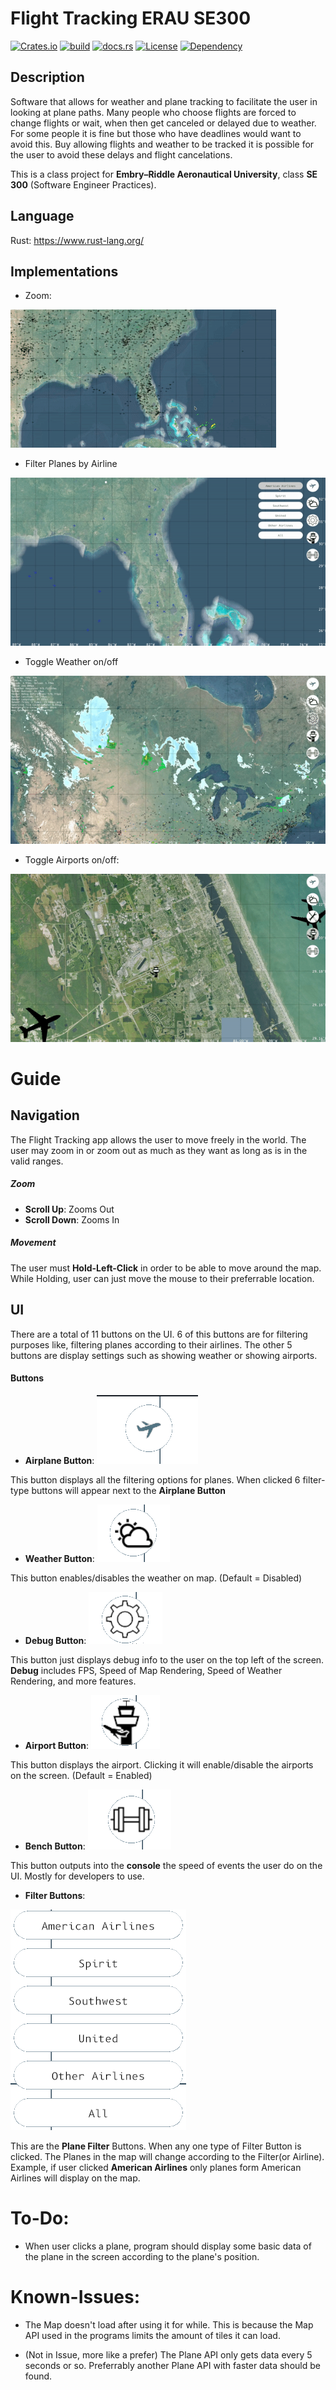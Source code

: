 # Flight Tracking ERAU SE300 
[![Crates.io](https://img.shields.io/crates/v/flight_tracking_erau_se300.svg)](https://crates.io/crates/flight_tracking_erau_se300) 
[![build](https://shields.io/github/workflow/status/FlightTrackingERAU/FlightTracking/CI/develop)](https://github.com/FlightTrackingERAU/FlightTracking/actions)
[![docs.rs](https://img.shields.io/docsrs/flight_tracking_erau_se300)](https://docs.rs/flight_tracking_erau_se300/0.3.0/flight_tracking_erau_se300/)
 [![License](https://img.shields.io/crates/l/flight_tracking_erau_se300)](https://github.com/FlightTrackingERAU/FlightTracking/blob/master/LICENSE)
[![Dependency](https://deps.rs/repo/github/FlightTrackingERAU/FlightTracking/status.svg)](https://deps.rs/repo/github/FlightTrackingERAU/FlightTracking)

## Description

Software that allows for weather and plane tracking to facilitate the user in looking at plane paths. Many people who choose flights are forced to change flights or wait, when then get canceled or delayed due to weather. For some people it is fine but those who have deadlines would want to avoid this. Buy allowing flights and weather to be tracked it is possible for the user to avoid these delays and flight cancelations.

This is a class project for **Embry–Riddle Aeronautical University**, class **SE 300** (Software Engineer Practices).

## Language
Rust: https://www.rust-lang.org/

## Implementations
* Zoom: 

![Zooming Gif](https://github.com/FlightTrackingERAU/FlightTracking/blob/master/examples/gif/ezgif.com-gif-maker.gif)


* Filter Planes by Airline

![Filter Gif](https://github.com/FlightTrackingERAU/FlightTracking/blob/master/examples/gif/airline-filter.gif)


* Toggle Weather on/off

![Weather Gif](https://github.com/FlightTrackingERAU/FlightTracking/blob/master/examples/gif/weather-toggle.gif)

* Toggle Airports on/off:

![Airport On/Off Gif](https://github.com/FlightTrackingERAU/FlightTracking/blob/master/examples/gif/airport_toggle.gif)

# Guide

## Navigation

The Flight Tracking app allows the user to move freely in the world. The user may zoom in or zoom out as much as they want as long as is in the valid ranges.
 
##### Zoom

* **Scroll Up**: Zooms Out
* **Scroll Down**: Zooms In

##### Movement

The user must **Hold-Left-Click** in order to be able to move around the map. While Holding, user can just move the mouse to their preferrable location.

## UI

There are a total of 11 buttons on the UI. 6 of this buttons are for filtering purposes like, filtering planes according to their airlines. The other 5 buttons are display settings such as showing weather or showing airports. 

#### Buttons

* **Airplane Button**: ![Airplane Button](/examples/pictures/airplane-button.png)

This button displays all the filtering options for planes. 
When clicked 6 filter-type buttons will appear next to the **Airplane Button** 

* **Weather Button**: ![Weather Button](/examples/pictures/weather-button.png)

This button enables/disables the weather on map. (Default = Disabled)

* **Debug Button**: ![Debug Button](/examples/pictures/debug-button.png) 

This button just displays debug info to the user on the top left of the screen. **Debug** includes FPS, Speed of Map Rendering, Speed of Weather Rendering, and more features. 

* **Airport Button**: ![Airport Button](/examples/pictures/airport-button.png)

This button displays the airport. Clicking it will enable/disable the airports on the screen. (Default = Enabled)

* **Bench Button**: ![Bench Button](/examples/pictures/strong-button.png)

This button outputs into the **console** the speed of events the user do on the UI. Mostly for developers to use. 


* **Filter Buttons**: 

![Filter Buttons](/examples/pictures/filter-button.png)

This are the **Plane Filter** Buttons. When any one type of Filter Button is clicked. The Planes in the map will change according to the Filter(or Airline). Example, if user clicked **American Airlines** only planes form American Airlines will display on the map.  
 

# To-Do:

* When user clicks a plane, program should display some basic data of the plane in the screen according to the plane's position.


# Known-Issues:

* The Map doesn't load after using it for while. This is because the Map API used in the programs limits the amount of tiles it can load. 

* (Not in Issue, more like a prefer) The Plane API only gets data every 5 seconds or so. Preferrably another Plane API with faster data should be found.
